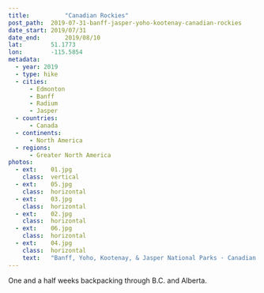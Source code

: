 ```yaml
---
title:			"Canadian Rockies"
post_path:	2019-07-31-banff-jasper-yoho-kootenay-canadian-rockies
date_start:	2019/07/31
date_end:		2019/08/10
lat:        51.1773
lon:        -115.5854
metadata:
  - year: 2019
  - type: hike
  - cities:
      - Edmonton
      - Banff
      - Radium
      - Jasper
  - countries:
      - Canada
  - continents:
      - North America
  - regions:
      - Greater North America
photos:
  - ext:    01.jpg
    class:  vertical
  - ext:    05.jpg
    class:  horizontal
  - ext:    03.jpg
    class:  horizontal
  - ext:    02.jpg
    class:  horizontal
  - ext:    06.jpg
    class:  horizontal
  - ext:    04.jpg
    class:  horizontal
    text:   "Banff, Yoho, Kootenay, & Jasper National Parks · Canadian Rockies"
---
```

One and a half weeks backpacking through B.C. and Alberta.